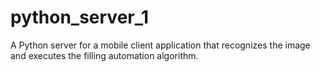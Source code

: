 # python_server_1
A Python server for a mobile client application that recognizes the image and executes the filling automation algorithm.
